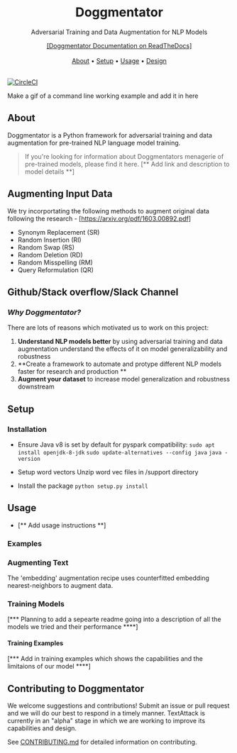 <h1 align="center">Doggmentator</h1>
<p align="center">Adversarial Training and Data Augmentation for NLP Models</p>

<p align="center">
  <a href="">[Doggmentator Documentation on ReadTheDocs]</a> 
  <br> <br>
  <a href="#about">About</a> •
  <a href="#setup">Setup</a> •
  <a href="#usage">Usage</a> •
  <a href="#design">Design</a> 
  <br> <br>
</p>

[![CircleCI](https://circleci.com/gh/searchableai/Doggmentator.svg?style=shield&circle-token=de6470b621d1b07e54466dd087b85b80bcedf36c)](https://github.com/searchableai/Doggmentator)

Make a gif of a command line working example and add it in here

## About

Doggmentator is a Python framework for adversarial training and data augmentation for pre-trained NLP language model training.

> If you're looking for information about Doggmentators menagerie of pre-trained models, please find it here.
[** Add link and description to model details **]

## Augmenting Input Data
We try incorportating the following methods to augment original data following the research - 
[https://arxiv.org/pdf/1603.00892.pdf]
- Synonym Replacement (SR) 
- Random Insertion (RI)
- Random Swap (RS)
- Random Deletion (RD)
- Random Misspelling (RM)
- Query Reformulation (QR)

## Github/Stack overflow/Slack Channel

### *Why Doggmentator?*
There are lots of reasons which motivated us to work on this project:
1. **Understand NLP models better** by using adversarial training and data augmentation understand the effects of it on model generalizability and robustness
2. **Create a framework to automate and protype different NLP models faster for research and production **
3. **Augment your dataset** to increase model generalization and robustness downstream

## Setup

### Installation
- Ensure Java v8 is set by default for pyspark compatibility:
```sudo apt install openjdk-8-jdk```
```sudo update-alternatives --config java```
```java -version```

- Setup word vectors
Unzip word vec files in /support directory

- Install the package
```python setup.py install```

## Usage
- [** Add usage instructions **]


### Examples


### Augmenting Text

The 'embedding' augmentation recipe uses counterfitted embedding nearest-neighbors to augment data.

### Training Models

[*** Planning to add a sepearte readme going into a description of all the models we tried and their performance ****]

#### Training Examples
[*** Add in training examples which shows the capabilities and the limitaions of our model ****]



## Contributing to Doggmentator

We welcome suggestions and contributions! Submit an issue or pull request and we will do our best to respond in a timely manner. TextAttack is currently in an "alpha" stage in which we are working to improve its capabilities and design.

See [CONTRIBUTING.md](https://github.com/searchableai/Doggmentator/blob/master/CONTRIBUTING.md) for detailed information on contributing.
